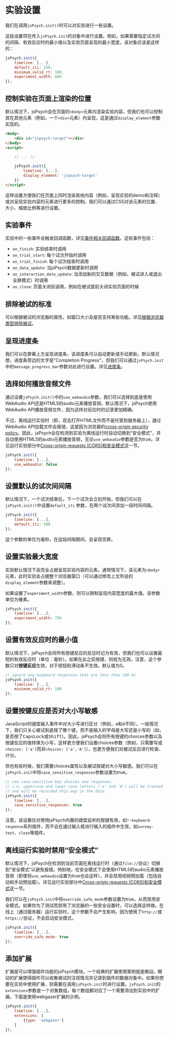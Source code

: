 # 实验设置

我们在调用`jsPsych.init()`时可以对实验进行一些设置。

这些设置项在传入`jsPsych.init`的对象中进行设置。例如，如果需要指定试次间的间隔、有效反应时的最小值以及实验页面呈现的最小宽度，该对象应该是这样的：

```js
jsPsych.init({
    timeline: [...],
    default_iti: 250, 
    minimum_valid_rt: 100, 
    experiment_width: 800 
});
```

## 控制实验在页面上渲染的位置

默认情况下，jsPsych会在页面的`<body>`元素内渲染实验内容，但我们也可以控制其在其他元素（例如，一个`<div>`元素）内呈现，这是通过`display_element`参数实现的。

```html
<body>
    <div id="jspsych-target"></div>
</body>
<script>
    
    // ... //

    jsPsych.init({
        timeline: [...],
        display_element: 'jspsych-target'
    })
</script>
```

这样设置方便我们在页面上同时渲染其他内容（例如，呈现实验的demo和注释）或对呈现实验内容的元素进行更多的控制。我们可以通过CSS对该元素的位置、大小、缩放比例等进行设置。

## 实验事件

实验中的一些事件会触发回调函数，详见[事件相关回调函数](callbacks.html)。这些事件包括：

* `on_finish`: 实验结束时调用
* `on_trial_start`: 每个试次开始时调用
* `on_trial_finish`: 每个试次结束时调用
* `on_data_update`: 当jsPsych数据更新时调用
* `on_interaction_data_update`: 当添加新的交互数据（例如，被试进入或退出全屏模式）时调用
* `on_close`: 页面关闭前调用，例如在被试提前关闭实验页面的时候

## 排除被试的标准

可以根据被试的浏览器的属性，如窗口大小及是否支持某些功能。详见[根据浏览器类型排除被试](exclude-browser.html)。

## 呈现进度条

我们可以在屏幕上方呈现进度条，该进度条可以自动更新或手动更新。默认情况想，进度条旁边的文字是"Completion Progress"，但我们可以通过`jsPsych.init`中的`message_progress_bar`参数对此进行设置。详见[进度条](progress-bar.html)。

## 选择如何播放音频文件

通过设置`jsPsych.init()`中的`use_webaudio`参数，我们可以选择到底是使用WebAudio API还是HTML5的audio元素播放音频。默认情况下，jsPsych使用WebAudio API播放音频文件，因为这样对反应时的记录更加精确。

不过，离线运行实验时（即，双击打开HTML文件而不是托管到服务器上），通过WebAudio API加载文件会报错，这是因为浏览器的[cross-origin security policy](https://security.stackexchange.com/a/190321)。因此，jsPsych会在检测到实验为离线运行时自动切换到“安全模式”，并自动使用HTML5的audio元素播放音频，无论`use_webaudio`参数是否为true。详见运行实验部分中[Cross-origin requests (CORS)和安全模式](running-experiments.html#cross-origin-requests-cors)这一节。

```js
jsPsych.init({
    timeline: [...],
    use_webaudio: false
});
```

## 设置默认的试次间间隔

默认情况下，一个试次结束后，下一个试次会立刻开始，但我们可以在`jsPsych.init()`中设置`default_iti` 参数，在两个试次间添加一段时间间隔。

```js
jsPsych.init({
    timeline: [...],
    default_iti: 500
});
```

这个参数的单位为毫秒。在这段间隔期间，会呈现空屏。

## 设置实验最大宽度

实验默认情况下会完全占据呈现实验内容的元素。通常情况下，该元素为`<body>`元素，此时实验会占据整个浏览器窗口（可以通过修改上文所说的`display_element`参数来调整）。

如果设置了`experiment_width`参数，则可以限制呈现内容宽度的最大值。该参数单位为像素。

```js
jsPsych.init({
    timeline: [...],
    experiment_width: 750
});
```

## 设置有效反应时的最小值

默认情况下，jsPsych会将所有按键反应的反应时记为有效，但我们也可以设置最短的有效反应时（单位：毫秒）。如果在此之前按键，则视为无效。注意，这个参数只对**按键反应**生效，对于按钮和滑动条不生效。默认值为0。

```js
// ignore any keyboard responses that are less than 100 ms
jsPsych.init({
    timeline: [...],
    minimum_valid_rt: 100
});
```

## 设置按键反应是否对大小写敏感

JavaScript的键盘输入事件中对大小写进行区分（例如，<kbd>a</kbd>和<kbd>A</kbd>不同）。一般情况下，我们只关心被试到底按了哪个键，而不是输入的字母是大写还是小写的（如，是否按了<kbd>CapsLock</kbd>或<kbd>Shift</kbd>）。因此，jsPsych会将所有按键的choices参数以及按键反应的值转换为小写，这样更方便我们设置choices参数（例如，只需要写成`choices: ['a']`而非`choices: ['a','A']`），也更方便我们对被试反应进行检查、计分。

但也有些时候，我们需要choices属性以及被试按键对大小写敏感。我们可以在`jsPsych.init`中将`case_sensitive_responses`参数设置为true。

```js
// use case-sensitive key choices and responses, 
// i.e. uppercase and lower case letters ('a' and 'A') will be treated as different key choices, 
// and will be recorded this way in the data
jsPsych.init({
    timeline: [...],
    case_sensitive_responses: true
});
```

注意，该设置仅对使用jsPsych内置的键盘监听的按键有效，如`*-keyboard-response`系列插件，而不会在通过输入框进行输入的插件中生效，如`survey-text`、`cloze`等插件。

## 离线运行实验时禁用“安全模式”

默认情况下，jsPsych在检测到当前页面在离线运行时（通过`file://`协议）切换到“安全模式”以避免报错。特别地，在安全模式下会使用HTML5的audio元素播放音频（即使将`use_webaudio`设置为true也会这样），并会禁用视频预加载（包括自动和手动预加载）。详见运行实验部分中[Cross-origin requests (CORS)和安全模式](running-experiments.html#cross-origin-requests-cors)这一节。

我们可以在`jsPsych.init`中将`override_safe_mode`参数设置为true，从而禁用安全模式。如果你为了测试而禁用了浏览器的一些安全设置时，可以选择这样做。在线上（通过服务器）运行实验时，这个参数不会产生影响，因为使用了`http://`或`https://`协议，不会启动安全模式。 

```js
jsPsych.init({
    timeline: [...],
    override_safe_mode: true
});
```

## 添加扩展

扩展是可以增强插件功能的jsPsych模块。一个经典的扩展使用案例就是眼动。眼动的扩展使得插件可以收集被试的注视情况并记录到插件的数据对象中。如果你想要在实验中使用扩展，则需要在调用`jsPsych.init`时进行设置。`jsPsych.init`的`extensions`参数是一个对象数组，每个数组都对应了一个需要添加到实验中的扩展。下面是使用webgazer扩展的示例。

```js
jsPsych.init({
    timeline: [...],
    extensions: [
        {type: 'webgazer'}
    ]
});
```
